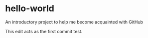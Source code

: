 # hello-world
An introductory project to help me become acquainted with GitHub

This edit acts as the first commit test.
